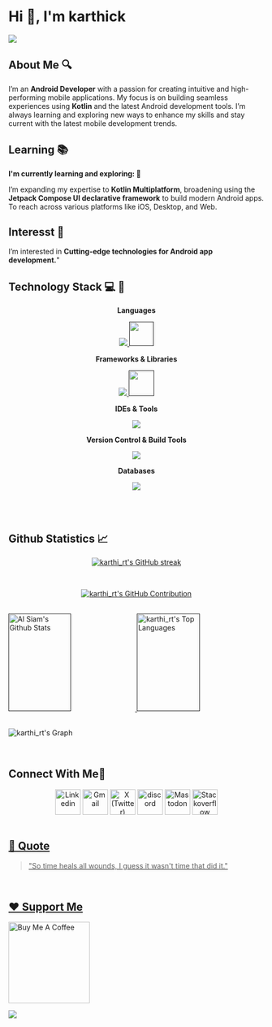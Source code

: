 <!-- Intro  -->

<h1>Hi 👋, I'm karthick</h1>

[![](https://visitcount.itsvg.in/api?id=rt-karthi&icon=0&color=0)](https://visitcount.itsvg.in)

## About Me 🔍
I’m an **Android Developer** with a passion for creating intuitive and high-performing mobile applications. My focus is on building seamless experiences using **Kotlin** and the latest Android development tools. I’m always learning and exploring new ways to enhance my skills and stay current with the latest mobile development trends.

## Learning 📚
<p><b>I'm currently learning and exploring: 🚀 </b></p>

I’m expanding my expertise to **Kotlin Multiplatform**, broadening using the **Jetpack Compose UI declarative framework** to build modern Android apps. To reach across various platforms like iOS, Desktop, and Web.

## Interesst 👀
I’m interested in **Cutting-edge technologies for Android app development.**"
  
## Technology Stack 💻 📱
<div align="center">
  <p><b>Languages</b></p>
  <a href="" target="blank">
    <img src="https://skillicons.dev/icons?i=java,kotlin,php,html,css,js" /> <!-- regex -->     
    <img height="48" width="48" src="https://www.svgrepo.com/show/31053/xml.svg" />
  </a>

  <br>
  
  <p><b>Frameworks & Libraries</b></p>
  <a href="" target="blank">
    <img src="https://skillicons.dev/icons?i=jquery,bootstrap" />
    <img height="50" width="50" src="https://cdn.simpleicons.org/jetpackcompose/4285F4" />
  </a>

  <br>
  
  <p><b>IDEs & Tools</b></p>
  <a href="" target="blank">
    <img src="https://skillicons.dev/icons?i=androidstudio,idea,vscode,figma,postman" />
  </a>

  <br>
  
  <p><b>Version Control & Build Tools</b></p>
  <a href="" target="blank">
    <img src="https://skillicons.dev/icons?i=git,github,maven,gradle" />
  </a>

  <br>
  
  <p><b>Databases</b></p>
  <a href="" target="black">
    <img src="https://skillicons.dev/icons?i=mysql,sqlite,postgres" />  <!-- mongodb, appwrite  -->
  </a>
</div>
<br>
<br>
<br>

## Github Statistics 📈

<p align="center">
  <a href="" target="blank">
    <img src="https://github-readme-streak-stats.herokuapp.com/?user=karthi-rt&theme=radical&border=7F3FBF&background=0D1117" alt="karthi_rt's GitHub streak"/>
  </a>
</p>

<br>

<p align="center">
  <a href="" target="blank">
    <img src="https://github-profile-summary-cards.vercel.app/api/cards/profile-details?username=karthi-rt&theme=radical" alt="karthi_rt's GitHub Contribution"/>
  </a>
</p>

<br>

<a> 
    <a href="">
      <img alt="Al Siam's Github Stats" src="https://denvercoder1-github-readme-stats.vercel.app/api?username=karthi-rt&show_icons=true&
        count_private=true&theme=react&border_color=7F3FBF&bg_color=0D1117&title_color=F85D7F&icon_color=F8D866" height="192px" width="49.5%"/>
    </a>
  
  <a href="">
  <img alt="karthi_rt's Top Languages" src="https://denvercoder1-github-readme-stats.vercel.app/api/top-langs/?username=karthi-rt&langs_count=8&
    layout=compact&theme=react&border_color=7F3FBF&bg_color=0D1117&title_color=F85D7F&icon_color=F8D866" height="192px" width="49.5%"/></a>
</a>

<br>
<br>

![karthi_rt's Graph](https://github-readme-activity-graph.vercel.app/graph?username=karthi-rt&custom_title=karthi_rt's%20GitHub%20Activity%20Graph&bg_color=0D1117&color=7F3FBF&line=7F3FBF&point=7F3FBF&area_color=FFFFFF&title_color=FFFFFF&area=true)

<!-- <a href="">
  <img src="https://raw.githubusercontent.com/rt-karthi/rt-karthi/output/snake.svg" alt="Snake animation" />
</a> -->

<br>

<!-- Connect with me -->
<h2>Connect With Me🤝</h2>
<!--icons and links-->
<div align="center">
  <a href="https://www.linkedin.com/in/karthi-rt/"><img src="https://skillicons.dev/icons?i=linkedin" alt="Linkedin" height="50" width="50"/></a>
  <a href="mailto:rtkarthi27@gmail.com"><img src="https://skillicons.dev/icons?i=gmail" alt="Gmail" height="50" width="50"/></a>
  <a href="https://x.com/karthi__rt"><img src="https://skillicons.dev/icons?i=twitter" alt="X (Twitter)" height="50" width="50"/></a>
  <a href="https://discord.com/channels/@karthi_rt"><img src="https://skillicons.dev/icons?i=discord" alt="discord" height="50" width="50"/></a>
  <a href="https://mastodon.social/@karthi_rt"><img src="https://skillicons.dev/icons?i=mastodon" alt="Mastodon" height="50" width="50"/></a>
  <a href="https://stackoverflow.com/users/27574951/nemesis"><img src="https://skillicons.dev/icons?i=stackoverflow" alt="Stackoverflow" height="50" width="50"/>
</div>

<br>

## 💬 Quote  

> "So time heals all wounds, I guess it wasn't time that did it."

<br>
<h2>❤️ Support Me</h2>
<p><p>
<a href="https://buymeacoffee.com/karthi_rt">
<img src="https://cdn.buymeacoffee.com/buttons/v2/default-yellow.png" width="160" alt="Buy Me A Coffee" />
</a>
</p>
</p>

<!--horizontal divider(gradiant)-->
<img src="https://user-images.githubusercontent.com/73097560/115834477-dbab4500-a447-11eb-908a-139a6edaec5c.gif">

<!---
karthi-rt/karthi-rt is a ✨ special ✨ repository because its `README.md` (this file) appears on your GitHub profile.
You can click the Preview link to take a look at your changes.
--->
